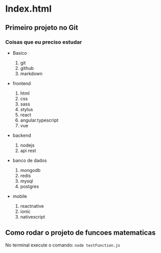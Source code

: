 # Index.html
## Primeiro projeto no Git
### Coisas que eu preciso estudar
* Basico
  1. git 
  2. github
  3. markdown
   
* frontend
  1. html
  2. css
  3. sass
  4. stylus
  5. react
  6. angular.typescript
  7. vue

* backend
  1. nodejs
  2. api rest
  
* banco de dados 
  1. mongodb
  2. redis
  3. mysql
  4. postgres

 * mobile
   1. reactnative
   2. ionic
   3. nativescript    
  
  ## Como rodar o projeto de funcoes matematicas
  No terminal execute o comando: 
  ```node testFunction.js```
